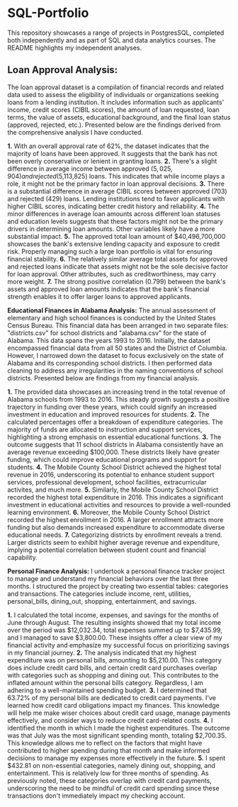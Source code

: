 # SQL-Portfolio
This repository showcases a range of projects in PostgresSQL, completed both independently and as part of SQL and data analytics courses. The README highlights my independent analyses.

## **Loan Approval Analysis:**
The loan approval dataset is a compilation of financial records and related data used to assess the 
eligibility of individuals or organizations seeking loans from a lending institution. It includes information 
such as applicants' income, credit scores (CIBIL scores), the amount of loan requested, loan terms, the value 
of assets, educational background, and the final loan status (approved, rejected, etc.). Presented below are the 
findings derived from the comprehensive analysis I have conducted.

**1.** With an overall approval rate of 62%, the dataset indicates that the majority of loans have been approved. 
   It suggests that the bank has not been overly conservative or lenient in granting loans.
**2.** There's a slight difference in average income between approved ($5,025,904) and rejected ($5,113,825) loans.
   This indicates that while income plays a role, it might not be the primary factor in loan approval decisions.
**3.** There is a substantial difference in average CIBIL scores between approved (703) and rejected (429) loans.
   Lending institutions tend to favor applicants with higher CIBIL scores, indicating better credit history and reliability.
**4.** The minor differences in average loan amounts across different loan statuses and education levels suggests that these
   factors might not be the primary drivers in determining loan amounts. Other variables likely have a more substantial impact.
**5.** The approved total loan amount of $40,496,700,000 showcases the bank's extensive lending capacity and exposure to credit
   risk. Properly managing such a large loan portfolio is vital for ensuring financial stability.
**6.** The relatively similar average total assets for approved and rejected loans indicate that assets might not be the sole
   decisive factor for loan approval. Other attributes, such as creditworthiness, may carry more weight.
**7.** The strong positive correlation (0.799) between the bank's assets and approved loan amounts indicates that the bank's
   financial strength enables it to offer larger loans to approved applicants.




**Educational Finances in Alabama Analysis:**
The annual assessment of elementary and high school finances is conducted by the United States Census Bureau. This financial data has been arranged in two separate files: "districts.csv" for school districts and "alabama.csv" for the state of Alabama. This data spans the years 1993 to 2016. Initially, the dataset encompassed financial data from all 50 states and the District of Columbia. However, I narrowed down the dataset to focus exclusively on the state of Alabama and its corresponding school districts. I then performed data cleaning to address any irregularities in the naming conventions of school districts. Presented below are findings from my financial analysis.

**1.** The provided data showcases an increasing trend in the total revenue of Alabama schools from 1993 to 2016. This steady growth suggests a positive trajectory in funding over these years, which could signify an increased investment in education and improved resources for students.
**2.** The calculated percentages offer a breakdown of expenditure categories. The majority of funds are allocated to instruction and support services, highlighting a strong emphasis on essential educational functions.
**3.** The outcome suggests that 11 school districts in Alabama consistently have an average revenue exceeding $100,000. These districts likely have greater funding, which could improve educational programs and support for students.
**4.** The Mobile County School District achieved the highest total revenue in 2016, underscoring its potential to enhance student support services, professional development, school facilities, extracurricular activites, and much more.
**5.** Similarly, the Mobile County School District recorded the highest total expenditure in 2016. This indicates a significant investment in educational activities and resources to provide a well-rounded learning environment.
**6.** Moreover, the Mobile County School District recorded the highest enrollment in 2016. A larger enrollment attracts more funding but also demands increased expenditure to accommodate diverse educational needs. 
**7.** Categorizing districts by enrollment reveals a trend. Larger districts seem to exhibit higher average revenue and expenditure, implying a potential correlation between student count and financial capability.



**Personal Finance Analysis:**
I undertook a personal finance tracker project to manage and understand my financial behaviors over the last three months. I structured the project by creating two essential tables: categories and transactions. The categories include income, rent, utilities, personal_bills, dining_out, shopping, entertainment, and savings.

**1.** I calculated the total income, expenses, and savings for the months of June through August. The resulting insights showed that my total income over the period was $12,032.34, total expenses summed up to $7,435.99, and I managed to save $3,800.00. These insights offer a clear view of my financial activity and emphasize my successful focus on prioritizing savings in my financial journey.
**2.** The analysis indicated that my highest expenditure was on personal bills, amounting to $5,210.00. This category does include credit card bills, and certain credit card purchases overlap with categories such as shopping and dining out. This contributes to the inflated amount within the personal bills category. Regardless, I am adhering to a well-maintained spending budget.
**3.** I determined that 63.72% of my personal bills are dedicated to credit card payments. I've learned how credit card obligations impact my finances. This knowledge will help me make wiser choices about credit card usage, manage payments effectively, and consider ways to reduce credit card-related costs.
**4.** I identified the month in which I made the highest expenditures. The outcome was that July was the most significant spending month, totaling $2,700.35. This knowledge allows me to reflect on the factors that might have contributed to higher spending during that month and make informed decisions to manage my expenses more effectively in the future.
**5.** I spent $432.81 on non-essential categories, namely dining out, shopping, and entertainment. This is relatively low for three months of spending. As previously noted, these categories overlap with credit card payments, underscoring the need to be mindful of credit card spending since these transactions don't immediately impact my checking account.
